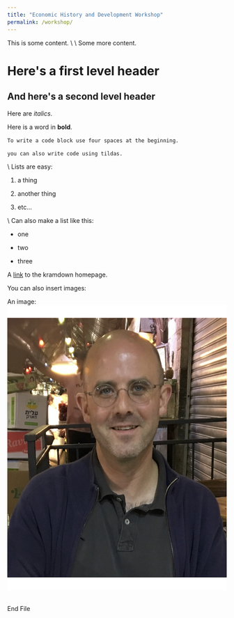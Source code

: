 ```yaml
---
title: "Economic History and Development Workshop"
permalink: /workshop/
---
```


This is some content.
\\
\\
Some more content.

# Here's a first level header


## And here's a second level header

Here are *italics*.

Here is a word in **bold**.

    To write a code block use four spaces at the beginning.

~~~
you can also write code using tildas.
~~~

\\
Lists are easy:

1. a thing

2. another thing

3. etc...

\\
Can also make a list like this:

* one

* two

* three


A [link](http://kramdown.gettalong.org) to the kramdown homepage.


You can also insert images:

An image: ![headshot](/assets/images/Johnson_Headshot_Sp17.jpg)  ⁨


















End File
